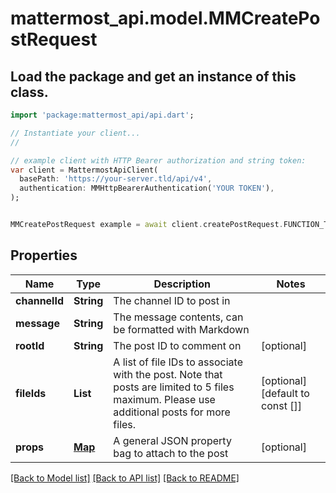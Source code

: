 # mattermost_api.model.MMCreatePostRequest

## Load the package and get an instance of this class.
```dart
import 'package:mattermost_api/api.dart';

// Instantiate your client...
//

// example client with HTTP Bearer authorization and string token:
var client = MattermostApiClient(
  basePath: 'https://your-server.tld/api/v4',
  authentication: MMHttpBearerAuthentication('YOUR TOKEN'),
);


MMCreatePostRequest example = await client.createPostRequest.FUNCTION_THAT_RETURNS_THIS_CLASS();

```

## Properties
Name | Type | Description | Notes
------------ | ------------- | ------------- | -------------
**channelId** | **String** | The channel ID to post in | 
**message** | **String** | The message contents, can be formatted with Markdown | 
**rootId** | **String** | The post ID to comment on | [optional] 
**fileIds** | **List<String>** | A list of file IDs to associate with the post. Note that posts are limited to 5 files maximum. Please use additional posts for more files. | [optional] [default to const []]
**props** | [**Map**](.md) | A general JSON property bag to attach to the post | [optional] 

[[Back to Model list]](../GENERATED_README.md#documentation-for-models) [[Back to API list]](../GENERATED_README.md#documentation-for-api-endpoints) [[Back to README]](../GENERATED_README.md)


